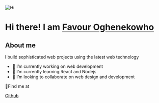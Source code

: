 ![Hi](https://user-images.githubusercontent.com/61682493/172931690-06ae7ce5-35bb-4ecf-80da-fd0166277f6d.gif)  
# Hi there! I am  [**Favour Oghenekowho**](https://github.com/newtonfav) 

## About me
I build sophisticated web projects using the latest web technology


- 🔭 I’m currently working on web development
- 🌱 I’m currently learning React and Nodejs
- 👯 I’m looking to collaborate on web design and development

📍Find me at <a href="[linkedin](https://www.linkedin.com/in/favour-oghenekowho/)" target="blank"><img align="center" src="https://user-images.githubusercontent.com/61682493/172943244-8f7af95e-0081-4a56-8907-8f36a976926f.png" alt=""/></a>





[Github](url) 



